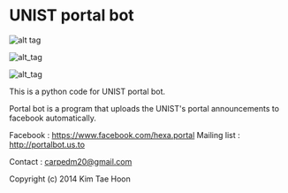  UNIST portal bot
=====

![alt tag](http://2.bp.blogspot.com/-x1JrWRHQ124/Upd0fEJIheI/AAAAAAAAB5s/lkmQTLy4CDo/s640/portalbot2.png)
 
![alt_tag](http://2.bp.blogspot.com/-ESGZhUKP26Q/UwSya_zAk-I/AAAAAAAACRQ/3u4ejX4Wh48/s1600/mailinglist_screenshot.png)

![alt_tag](http://1.bp.blogspot.com/-g6zfzsAkt_Q/UwSyapxlvtI/AAAAAAAACRE/6MLA9N3rAA4/s1600/mail.png)

This is a python code for UNIST portal bot.

Portal bot is a program that uploads the UNIST's portal announcements to facebook automatically.


Facebook : https://www.facebook.com/hexa.portal
Mailing list : http://portalbot.us.to

Contact : carpedm20@gmail.com

Copyright (c) 2014 Kim Tae Hoon
